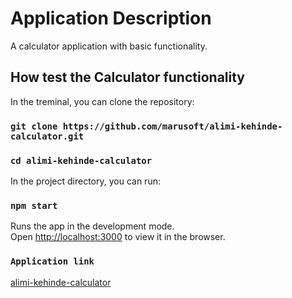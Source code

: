 # Application Description

A calculator application with basic functionality.

## How test the Calculator functionality

In the treminal, you can clone the repository:
### `git clone https://github.com/marusoft/alimi-kehinde-calculator.git`

### `cd alimi-kehinde-calculator`

In the project directory, you can run:

### `npm start`

Runs the app in the development mode.\
Open [http://localhost:3000](http://localhost:3000) to view it in the browser.

### `Application link`

[alimi-kehinde-calculator]()

